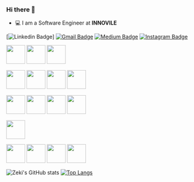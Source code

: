 ### Hi there 👋


- 💻 I am a Software Engineer at **INNOVILE**

[![Linkedin Badge](https://img.shields.io/badge/-mehmetzekikara-blue?style=flat-square&logo=Linkedin&logoColor=white&link=https://https://www.linkedin.com/in/mehmetzekikara/)]
[![Gmail Badge](https://img.shields.io/badge/-karamehmetzeki506@gmail.com-c14438?style=flat-square&logo=Gmail&logoColor=white&link=mailto:karamehmetzeki506@gmail.com)](mailto:mehmetzekikara)
[![Medium Badge](https://img.shields.io/badge/Medium-12100E?style=for-the-badge&logo=medium&logoColor=white)](https://https://medium.com/@karamehmetzeki506)
[![Instagram Badge](https://img.shields.io/badge/Instagram-E4405F?style=for-the-badge&logo=instagram&logoColor=white)](https://https://www.instagram.com/mehmetzekikara/)

<code><img height="50" src="https://www.vectorlogo.zone/logos/docker/docker-ar21.svg"></code>
<code><img height="50" src="https://www.vectorlogo.zone/logos/kubernetes/kubernetes-ar21.svg"></code>
<code><img height="50" src="https://www.vectorlogo.zone/logos/bitbucket/bitbucket-ar21.svg"></code>

<code><img height="50" src="https://www.vectorlogo.zone/logos/dotnet/dotnet-horizontal.svg"></code>
<code><img height="50" src="https://www.vectorlogo.zone/logos/redis/redis-ar21.svg"></code>
<code><img height="50" src="https://www.vectorlogo.zone/logos/android/android-ar21.svg"></code>
<code><img height="50" src="https://www.vectorlogo.zone/logos/python/python-ar21.svg"></code>

<code><img height="50" src="https://www.vectorlogo.zone/logos/rancher/rancher-ar21.svg"></code>
<code><img height="50" src="https://www.vectorlogo.zone/logos/javascript/javascript-ar21.svg"></code>
<code><img height="50" src="https://www.vectorlogo.zone/logos/jquery/jquery-ar21.svg"></code>
<code><img height="50" src="https://www.vectorlogo.zone/logos/json/json-ar21.svg"></code>

<code><img height="50" src="https://www.vectorlogo.zone/logos/getbootstrap/getbootstrap-ar21.svg"></code>

<code><img height="50" src="https://www.vectorlogo.zone/logos/postgresql/postgresql-ar21.svg"></code>
<code><img height="50" src="https://www.vectorlogo.zone/logos/oracle/oracle-ar21.svg"></code>
<code><img height="50" src="https://www.vectorlogo.zone/logos/rabbitmq/rabbitmq-ar21.svg"></code>
<code><img height="50" src="https://www.vectorlogo.zone/logos/minioio/minioio-ar21.svg"></code>


![Zeki's GitHub stats](https://github-readme-stats.vercel.app/api?username=karazeki&show_icons=true&theme=radical)
[![Top Langs](https://github-readme-stats.vercel.app/api/top-langs/?username=karazeki&layout=compact&theme=radical)](https://github.com/anuraghazra/github-readme-stats)
